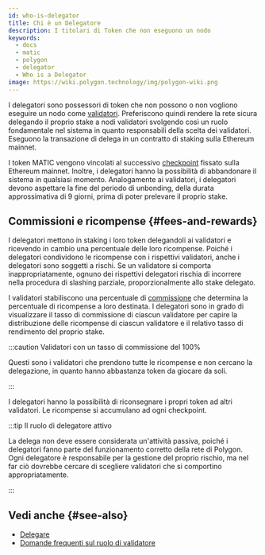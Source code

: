 ```yaml
---
id: who-is-delegator
title: Chi è un Delegatore
description: I titolari di Token che non eseguono un nodo
keywords:
  - docs
  - matic
  - polygon
  - delegator
  - Who is a Delegator
image: https://wiki.polygon.technology/img/polygon-wiki.png
---
```


I delegatori sono possessori di token che non possono o non vogliono eseguire un nodo come [validatori](/docs/maintain/glossary.md#validator). Preferiscono quindi rendere la rete sicura delegando il proprio stake a nodi validatori svolgendo così un ruolo fondamentale nel sistema in quanto responsabili della scelta dei validatori. Eseguono la transazione di delega in un contratto di staking sulla Ethereum mainnet.

I token MATIC vengono vincolati al successivo [checkpoint](/docs/maintain/glossary.md#checkpoint-transaction) fissato sulla Ethereum mainnet. Inoltre, i delegatori hanno la possibilità di abbandonare il sistema in qualsiasi momento. Analogamente ai validatori, i delegatori devono aspettare la fine del periodo di unbonding, della durata approssimativa di 9 giorni, prima di poter prelevare il proprio stake.

## Commissioni e ricompense {#fees-and-rewards}

I delegatori mettono in staking i loro token delegandoli ai validatori e ricevendo in cambio una percentuale delle loro ricompense. Poiché i delegatori condividono le ricompense con i rispettivi validatori, anche i delegatori sono soggetti a rischi. Se un validatore si comporta inappropriatamente, ognuno dei rispettivi delegatori rischia di incorrere nella procedura di slashing parziale, proporzionalmente allo stake delegato.

I validatori stabiliscono una percentuale di [commissione](/docs/maintain/glossary.md#commission) che determina la percentuale di ricompense a loro destinata. I delegatori sono in grado di visualizzare il tasso di commissione di ciascun validatore per capire la distribuzione delle ricompense di ciascun validatore e il relativo tasso di rendimento del proprio stake.

:::caution Validatori con un tasso di commissione del 100%

Questi sono i validatori che prendono tutte le ricompense e non cercano la delegazione, in quanto hanno abbastanza token da giocare da soli.

:::

I delegatori hanno la possibilità di riconsegnare i propri token ad altri validatori. Le ricompense si accumulano ad ogni checkpoint.

:::tip Il ruolo di delegatore attivo

La delega non deve essere considerata un'attività passiva, poiché i delegatori fanno parte del funzionamento corretto della rete di Polygon. Ogni delegatore è responsabile per la gestione del proprio rischio, ma nel far ciò dovrebbe cercare di scegliere validatori che si comportino appropriatamente.

:::

## Vedi anche {#see-also}

* [Delegare](/docs/maintain/delegate/delegate)
* [Domande frequenti sul ruolo di validatore](/docs/maintain/validate/faq/validator-faq)
